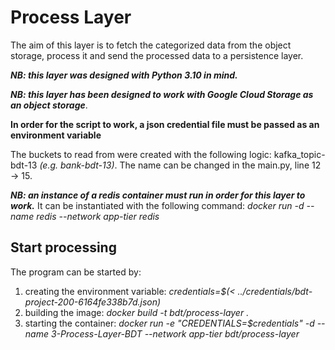 # Process Layer

The aim of this layer is to fetch the categorized data from the object storage, process it and send the processed data to a persistence layer.

***NB: this layer was designed with Python 3.10 in mind.***

***NB: this layer has been designed to work with Google Cloud Storage as an object storage***.

**In order for the script to work, a json credential file must be passed as an environment variable**

The buckets to read from were created with the following logic: kafka_topic-bdt-13 *(e.g. bank-bdt-13)*.  The name can be changed in the main.py, line 12 -> 15.

***NB: an instance of a redis container must run in order for this layer to work.*** 
It can be instantiated with the following command: *docker run -d --name redis --network app-tier redis*

## Start processing

The program can be started by:
1. creating the environment variable: *credentials=$(< ../credentials/bdt-project-200-6164fe338b7d.json)*
2. building the image: *docker build -t bdt/process-layer .*
3. starting the container: *docker run -e "CREDENTIALS=$credentials" -d --name 3-Process-Layer-BDT  --network app-tier bdt/process-layer*